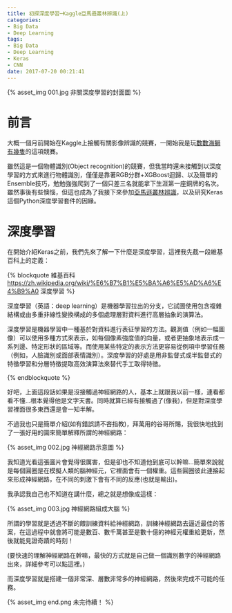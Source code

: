 ```yaml
---
title: 初探深度學習─Kaggle亞馬遜叢林辨識(上)
categories:
- Big Data
- Deep Learning
tags:
- Big Data
- Deep Learning
- Keras
- CNN
date: 2017-07-20 00:21:41
---
```


{% asset_img 001.jpg 非關深度學習的封面圖 %}

# 前言
大概一個月前開始在Kaggle上接觸有關影像辨識的競賽，一開始我是玩[數數海獅有幾隻](https://www.kaggle.com/c/noaa-fisheries-steller-sea-lion-population-count)的這項競賽。

雖然這是一個物體識別(Object recognition)的競賽，但我當時還未接觸到以深度學習的方式來進行物體識別，僅僅是靠著RGB分群+XGBoost迴歸、以及簡單的Ensemble技巧，勉勉強強爬到了一個只差三名就能拿下生涯第一座銅牌的名次。雖然事後有些懊惱，但這也成為了我接下來參加[亞馬遜叢林辨識](https://www.kaggle.com/c/planet-understanding-the-amazon-from-space)，以及研究Keras這個Python深度學習套件的因緣。

<!--more-->

# 深度學習

在開始介紹Keras之前，我們先來了解一下什麼是深度學習，這裡我先截一段維基百科上的定義：

{% blockquote 維基百科 https://zh.wikipedia.org/wiki/%E6%B7%B1%E5%BA%A6%E5%AD%A6%E4%B9%A0 深度學習 %}

深度學習（英語：deep learning）是機器學習拉出的分支，它試圖使用包含複雜結構或由多重非線性變換構成的多個處理層對資料進行高層抽象的演算法。

深度學習是機器學習中一種基於對資料進行表征學習的方法。觀測值（例如一幅圖像）可以使用多種方式來表示，如每個像素強度值的向量，或者更抽象地表示成一系列邊、特定形狀的區域等。而使用某些特定的表示方法更容易從例項中學習任務（例如，人臉識別或面部表情識別）。深度學習的好處是用非監督式或半監督式的特徵學習和分層特徵提取高效演算法來替代手工取得特徵。

{% endblockquote %}

好吧，上面這段話如果是沒接觸過神經網路的人，基本上就跟我以前一樣，連看都看不懂...根本覺得他是文字天書。同時就算已經有接觸過了(像我)，但是對深度學習裡面很多東西還是會一知半解。

不過我也只是簡單介紹(如有錯誤請不吝指教)，拜萬用的谷哥所賜，我很快地找到了一張好用的圖來簡單解釋所謂的神經網路：

{% asset_img 002.jpg 神經網路示意圖 %}

我知道光看這張圖片會覺得很厲害，但是卻也不知道他到底可以幹嘛...簡單來說就是每個圓圈是在模擬人類的腦神經元，它裡面會有一個權重。這些圓圈彼此連接起來形成神經網路，在不同的刺激下會有不同的反應(也就是輸出)。

我承認我自己也不知道在講什麼，總之就是想像成這樣：

{% asset_img 003.jpg 神經網路組成大腦 %}

所謂的學習就是透過不斷的餵訓練資料給神經網路，訓練神經網路去逼近最佳的答案，在這過程中就會將可能是數百、數千萬甚至是數十億的神經元權重給更新，然後就能見證奇蹟的時刻！

(要快速的理解神經網路在幹嘛，最快的方式就是自己做一個識別數字的神經網路出來，詳細參考可以點這裡。)

而深度學習就是搭建一個非常深、層數非常多的神經網路，然後來完成不可能的任務。

{% asset_img end.png 未完待續！ %}